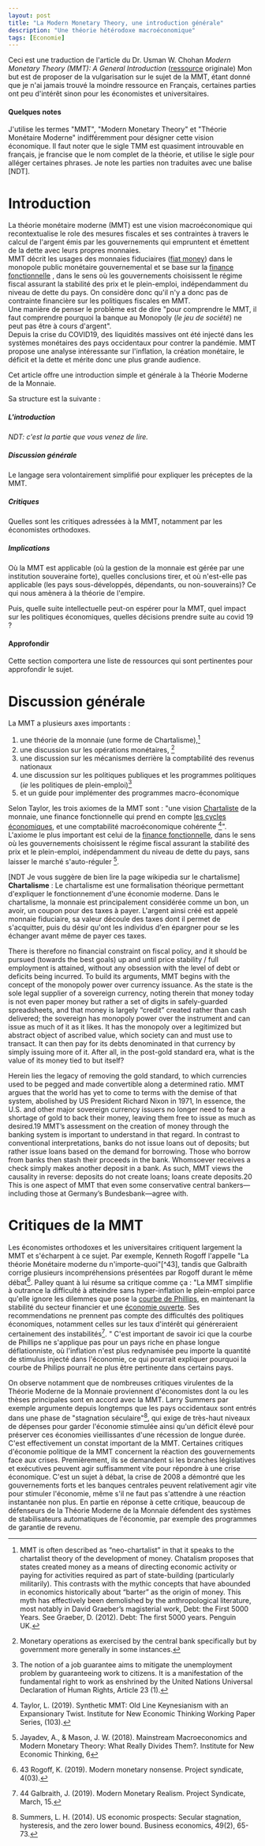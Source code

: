 ```yaml
---
layout: post
title: "La Modern Monetary Theory, une introduction générale"
description: "Une théorie hétérodoxe macroéconomique"
tags: [Economie]
---
```


Ceci est une traduction de l'article du Dr. Usman W. Chohan *Modern Monetary Theory (MMT): A General Introduction* ([ressource](/sources/Modern%20Monetary%20Theory%20-%20A%20general%20Introduction.pdf) originale)
Mon but est de proposer de la vulgarisation sur le sujet de la MMT, étant donné que je n'ai jamais
trouvé la moindre ressource en Français, certaines parties ont peu d'intérêt sinon pour les économistes et universitaires.

#### Quelques notes
J'utilise les termes "MMT", "Modern Monetary Theory" et "Théorie Monétaire Moderne" indifféremment pour désigner cette vision économique. Il faut
noter que le sigle TMM est quasiment introuvable en français, je francise que le nom complet de la théorie, et utilise 
le sigle pour alléger certaines phrases. 
Je note les parties non traduites avec une balise [NDT].


# Introduction

La théorie monétaire moderne (MMT) est une vision macroéconomique qui recontextualise le role des mesures
fiscales et ses contraintes à travers le calcul de l'argent émis par les gouvernements qui empruntent et émettent
de la dette avec leurs propres monnaies.       
MMT décrit les usages des monnaies fiduciaires ([fiat money](https://fr.wikipedia.org/wiki/Monnaie_fiduciaire))
dans le monopole public monétaire gouvernemental et se base sur la [finance fonctionnelle](https://fr.wikipedia.org/wiki/Finance_fonctionnelle)
, dans le sens où les gouvernements choisissent le régime fiscal assurant la stabilité des prix et le
plein-emploi, indépendamment du niveau de dette du pays. On considère donc qu'il n'y a donc pas de contrainte
financière sur les politiques fiscales en MMT.    
Une manière de penser le problème est de dire "pour comprendre le MMT, il faut comprendre pourquoi la banque
au Monopoly (*le jeu de société*) ne peut pas être à cours d'argent".      
Depuis la crise du COVID19, des liquidités massives ont été injecté dans les systèmes monétaires des pays occidentaux
pour contrer la pandémie. MMT propose une analyse intéressante sur l'inflation, la création monétaire,
le déficit et la dette et mérite donc une plus grande audience.

Cet article offre une introduction simple et générale à la Théorie Moderne de la Monnaie.       

Sa structure est la suivante :

##### L'introduction

_NDT: c'est la partie que vous venez de lire._

##### Discussion générale  
Le langage sera volontairement simplifié pour expliquer les préceptes de la MMT.

##### Critiques
Quelles sont les critiques adressées à la MMT, notamment par les économistes orthodoxes.

##### Implications
Où la MMT est applicable (où la gestion de la monnaie est gérée par une institution souveraine forte), quelles
conclusions tirer, et où n'est-elle pas applicable (les pays sous-développés, dépendants, ou non-souverains)?
Ce qui nous amènera à la théorie de l'empire.

Puis, quelle suite intellectuelle peut-on espérer pour la MMT, quel impact sur les politiques économiques, 
quelles décisions prendre suite au covid 19 ?


#### Approfondir 
Cette section comportera une liste de ressources qui sont pertinentes pour approfondir le sujet.

# Discussion générale

La MMT a plusieurs axes importants : 
1. une théorie de la monnaie (une forme de Chartalisme),[^1]
2. une discussion sur les opérations monétaires, [^2] 
3. une discussion sur les mécanismes derrière la comptabilité des revenus nationaux
4. une discussion sur les politiques publiques et les programmes politiques (_ie_ les politiques de plein-emploi)[^3]
5. et un guide pour implémenter des programmes macro-économique 

Selon Taylor, les trois axiomes de la MMT sont : "une vision [Chartaliste](https://fr.wikipedia.org/wiki/Chartalisme) de la monnaie, une finance fonctionnelle qui prend en
compte [les cycles économiques](https://fr.wikipedia.org/wiki/Cycle_%C3%A9conomique), et une comptabilité macroéconomique
cohérente [^4]". L'axiome le plus important est celui de la [finance fonctionnelle](https://fr.wikipedia.org/wiki/Finance_fonctionnelle), dans le sens où les
gouvernements choisissent le régime fiscal assurant la stabilité des prix et le plein-emploi, indépendamment 
du niveau de dette du pays, sans laisser le marché s'auto-réguler [^5].

[NDT Je vous suggère de bien lire la page wikipedia sur le chartalisme]            
**Chartalisme** : Le chartalisme est une formalisation théorique permettant d'expliquer le fonctionnement d'une économie
moderne. Dans le chartalisme, la monnaie est principalement considérée comme un bon, un avoir, un coupon pour des taxes à payer.
L'argent ainsi créé est appelé monnaie fiduciaire, sa valeur découle des taxes dont il permet de s'acquitter, puis
du désir qu'ont les individus d'en épargner pour se les échanger avant même de payer ces taxes.


There is therefore no financial constraint on fiscal policy, and it should be pursued (towards the best goals) up
and until price stability / full employment is attained, without any obsession with the level of debt or deficits being incurred.
To build its arguments, MMT begins with the concept of the monopoly power over currency issuance. As the state is the 
sole legal supplier of a sovereign currency, noting therein that money today is not even paper money but rather a set
of digits in safely-guarded spreadsheets, and that money is largely “credit” created rather than cash delivered; the
sovereign has monopoly power over the instrument and can issue as much of it as it likes. It has the monopoly over a
legitimized but abstract object of ascribed value, which society can and must use to transact. It can then pay for 
its debts denominated in that currency by simply issuing more of it. After all, in the post-gold standard era, what
is the value of its money tied to but itself?

Herein lies the legacy of removing the gold standard, to which currencies used to be pegged and made convertible along 
a determined ratio. MMT argues that the world has yet to come to terms with the demise of that system, abolished by US
President Richard Nixon in 1971, In essence, the U.S. and other major sovereign currency issuers no longer need to fear
a shortage of gold to back their money, leaving them free to issue as much as desired.19 MMT’s assessment on the 
creation of money through the banking system is important to understand in that regard. In contrast to conventional
interpretations, banks do not issue loans out of deposits; but rather issue loans based on the demand for borrowing. 
Those who borrow from banks then stash their proceeds in the bank. Whomsoever receives a check simply makes another 
deposit in a bank. As such, MMT views the causality in reverse: deposits do not create loans; loans create deposits.20 
This is one aspect of MMT that even some conservative central bankers—including those at Germany’s Bundesbank—agree with.  




# Critiques de la MMT

Les économistes orthodoxes et les universitaires critiquent largement la MMT et s'écharpent
à ce sujet.
Par exemple, Kenneth Rogoff l'appelle "La théorie Monétaire moderne du 
n'importe-quoi"[^43], tandis que Galbraith corrige plusieurs incompréhensions présentées 
par Rogoff durant le même débat[^44]. Palley quant à lui résume sa critique comme ça :
"La MMT simplifie à outrance la difficulté à atteindre sans hyper-inflation le plein-emploi
 parce qu'elle ignore les dilemmes que pose la [courbe de Phillips](https://fr.wikipedia.org/wiki/Courbe_de_Phillips), en maintenant
la stabilité du secteur financier et une [économie ouverte](https://fr.wikipedia.org/wiki/%C3%89conomie_ouverte).
Ses recommendations ne prennent pas compte des difficultés des politiques économiques, notamment celles sur les taux d'intérêt
qui généreraient certainement des instabilités[^45].
" C'est important de savoir ici que la courbe de Phillips ne s'applique pas pour un pays riche en phase longue 
déflationniste, où l'inflation n'est plus redynamisée peu importe la quantité de stimulus injecté dans
l'économie, ce qui pourrait expliquer pourquoi la courbe de Philips pourrait ne plus être pertinente dans certains pays.

On observe notamment que de nombreuses critiques virulentes de la Théorie Moderne de la Monnaie proviennent d'économistes dont
la ou les thèses principales sont en accord avec la MMT. Larry Summers par exemple argumente depuis longtemps que les pays occidentaux 
sont entrés dans une phase de "stagnation séculaire"[^48], qui exige de très-haut niveaux de dépenses pour garder 
l'économie stimulée ainsi qu'un déficit élevé pour préserver ces économies vieillissantes d'une récession de longue durée. 
C'est effectivement un constat important de la MMT. Certaines critiques d'économie politique de la MMT concernent la réaction
des gouvernements face aux crises. Premièrement, ils se demandent si les branches législatives et exécutives peuvent agir
suffisamment vite pour répondre à une crise économique. C'est un sujet à débat, la crise de 2008 a démontré que les gouvernements
forts et les banques centrales peuvent relativement agir vite pour stimuler l'économie, même s'il ne faut pas s'attendre
à une réaction instantanée non plus. En partie en réponse à cette critique, beaucoup de défenseurs de la Théorie Moderne de
la Monnaie défendent des systèmes de stabilisateurs automatiques de l'économie, par exemple 
des programmes de garantie de revenu.



[^1]: MMT is often described as “neo-chartalist” in that it speaks to the chartalist theory of the development of money. Chatalism proposes that states created money as a means of directing economic activity or paying for activities required as part of state-building (particularly militarily). This contrasts with the mythic concepts that have abounded in economics historically about “barter” as the origin of money. This myth has effectively been demolished by the anthropological literature, most notably in David Graeber’s magisterial work, Debt: the First 5000 Years. See Graeber, D. (2012). Debt: The first 5000 years. Penguin UK.
[^2]: Monetary operations as exercised by the central bank specifically but by government more generally in some instances.
[^3]: The notion of a job guarantee aims to mitigate the unemployment problem by guaranteeing work to citizens. It is a manifestation of the fundamental right to work as enshrined by the United Nations Universal Declaration of Human Rights, Article 23 (1).
[^4]: Taylor, L. (2019). Synthetic MMT: Old Line Keynesianism with an Expansionary Twist. Institute for New Economic Thinking Working Paper Series, (103).
[^5]: Jayadev, A., & Mason, J. W. (2018). Mainstream Macroeconomics and Modern Monetary Theory: What Really Divides Them?. Institute for New Economic Thinking, 6


[^44]: 43 Rogoff, K. (2019). Modern monetary nonsense. Project syndicate, 4(03).
[^45]: 44 Galbraith, J. (2019). Modern Monetary Realism. Project Syndicate, March, 15.
[^47]: The Economist .(2017). The Phillips curve may be broken for good. November 1.
[^48]: Summers, L. H. (2014). US economic prospects: Secular stagnation, hysteresis, and the zero lower bound. Business economics, 49(2), 65-73.